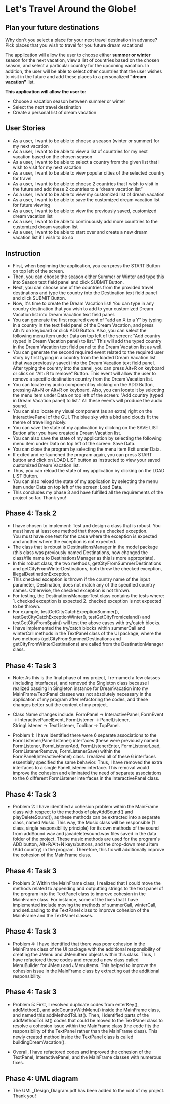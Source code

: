 # Let's Travel Around the Globe!

## Plan your future destinations
Why don't you select a place for your next travel destination in advance?
Pick places that you wish to travel for you future dream vacations! 

The application will allow the user to choose either **summer or winter** season for the next vacation, 
view a list of countries based on the chosen season,
and select a particular country for the upcoming vacation.
In addition, the user will be able to select other countries that the user wishes to visit 
in the future and add these places to a personalized **"dream vacation"** list. 

**This application will allow the user to:**
- Choose a vacation season between summer or winter 
- Select the next travel destination
- Create a personal list of dream vacation


## User Stories
- As a user, I want to be able to choose a season (winter or summer) for my next vacation
- As a user, I want to be able to view a list of countries for my next vacation based on the chosen season
- As a user, I want to be able to select a country from the given list that I wish to visit for my next vacation 
- As a user, I want to be able to view popular cities of the selected country for travel 
- As a user, I want to be able to choose 2 countries that I wish to visit in the future and add these 2 countries to a “dream vacation list”
- As a user, I want to be able to view my customized list of dream vacation
- As a user, I want to be able to save the customized dream vacation list for future viewing 
- As a user, I want to be able to view the previously saved, customized dream vacation list
- As a user, I want to be able to continuously add more countries to the customized dream vacation list
- As a user, I want to be able to start over and create a new dream vacation list if I wish to do so

## Instruction 
- First, when beginning the application, you can press the START Button on top left of the screen.
- Then, you can choose the season either Summer or Winter and type this into Season text field panel and click SUBMIT Button.
- Next, you can choose one of the countries from the provided travel destinations and type the country 
into the Destination text field panel and click SUBMIT Button.
- Now, it's time to create the Dream Vacation list! You can type in any country destination that you wish to add to 
your customized Dream Vacation list into Dream Vacation text field panel.
- You can generate the first required event of "add an X to a Y" by typing in a country in the text field panel of the Dream Vacation, and
press Alt+N on keyboard or click ADD Button. 
Also, you can select the following menu item under Data on top left of the screen: "Add country (typed in Dream Vacation panel) to list."
This will add the typed country in the Dream Vacation text field panel to the Dream Vacation list as well.
- You can generate the second required event related to the required user story by first typing in a country 
from the loaded Dream Vacation list (that was previously saved) into the Dream Vacation text field panel. 
After typing the country into the panel, you can press Alt+R on keyboard or click on "Alt+R to remove" Button.
This event will allow the user to remove a specific destination country from the Dream Vacation list.    
- You can locate my audio component by clicking on the ADD Button, pressing Alt+N or Alt+R on keyboard. 
Also, you can locate it by selecting the menu item under Data on top left of the screen: "Add country (typed in Dream Vacation panel) to list."
All these events will produce the audio sound. 
- You can also locate my visual component (as an extra) right on the InteractivePanel of the GUI. The blue sky with a bird and clouds
fit the theme of travelling nicely. 
- You can save the state of my application by clicking on the SAVE LIST Button after you have created a Dream Vacation list.
- You can also save the state of my application by selecting the following menu item under Data on top left of the screen: Save Data.
- You can close the program by selecting the menu item Exit under Data. 
- If exited and re-launched the program again, you can press START button and click on LOAD LIST button as instructed to view
your saved customized Dream Vacation list.
- Thus, you can reload the state of my application by clicking on the LOAD LIST Button. 
- You can also reload the state of my application by selecting the menu item under Data on top left of the screen: Load Data.
- This concludes my phase 3 and have fulfilled all the requirements of the project so far. Thank you! 


## Phase 4: Task 2
- I have chosen to implement:
Test and design a class that is robust. You must have at least one method that throws a checked exception.  
You must have one test for the case where the exception is expected and another where the exception is not expected.
- The class that is robust is DestinationsManager in the model package (this class was previously named Destinations, now changed the
class/file name to DestinationsManager as this is more appropriate).
- In this robust class, the two methods, getCityFromSummerDestinations and getCityFromWinterDestinations, 
both throw the checked exception, IllegalDestinationException.
- This checked exception is thrown if the country name of the input parameter, Destination, does not match any of the specified country names.
 Otherwise, the checked exception is not thrown. 
- For testing, the DestinationsManagerTest class contains the tests where: 1. checked exception is expected 2. checked exception is not expected to be thrown. 
- For example, testGetCityCatchExceptionSummer(), testGetCityCatchExceptionWinter(), testGetCityFromIceland() and testGetCityFromSpain() 
will test the above cases with try/catch blocks. 
- I have implemented the try/catch blocks within summerCall and winterCall methods in the TextPanel class of the UI package,
where the two methods (getCityFromSummerDestinations and getCityFromWinterDestinations) are called from the DestinationManager class.

## Phase 4: Task 3
- Note: As this is the final phase of my project, I re-named a few classes (including interfaces), and removed the Singleton class
because I realized passing in Singleton instance for DreamVacation into my MainFrame/TextPanel classes was not absolutely 
necessary in the application of my program after refactoring the codes, and these changes better suit the context of my project. 
- Class Name changes include:  FormPanel -> InteractivePanel,  FormEvent -> InteractivePanelEvent,  FormListener -> PanelListener,  
  StringListener -> TextListener,  Toolbar -> TopPanel. 
  
- Problem 1: I have identified there were 6 separate associations to the FormListener(PanelListener) interfaces (these were previously named: 
FormListener, FormListenerAdd, FormListenerEnter, FormListenerLoad, FormListenerRemove, FormListenerSave) within the FormPanel(InteractivePanel) class. 
I realized all of these 6 interfaces essentially specified the same behavior. Thus, I have removed the extra interfaces 
to a single PanelListener interface. This removal would improve the cohesion and eliminated the need of 
separate associations to the 6 different FormListener interfaces in the InteractivePanel class. 

## Phase 4: Task 3
- Problem 2: I have identified a cohesion problem within the MainFrame class with respect to the methods of playAddSound() and playDeleteSound(), 
as these methods can be extracted into a separate class, named Music. This way, the Music class will be responsible (1 class, single responsibility principle) 
for its own methods of the sound from addSound.wav and javadeletesound.wav files saved in the data folder of the project.
These music methods are used for the program's ADD button, Alt+R/Alt+N keys/buttons, and the drop-down menu item (Add country) in the program. 
Therefore, this fix will additionally improve the cohesion of the MainFrame class.

## Phase 4: Task 3
- Problem 3: Within the MainFrame class, I realized that I could move the methods related to appending and outputting strings to the text panel
of the program into the TextPanel class to improve cohesion in the MainFrame class. For instance, some of the fixes that I have implemented
include moving the methods of summerCall, winterCall, and setLoading to the TextPanel class to improve cohesion of the MainFrame and the TextPanel classes. 

## Phase 4: Task 3
- Problem 4: I have identified that there was poor cohesion in the MainFrame class of the UI package with the additional 
responsibility of creating the JMenu and JMenuItem objects within this class. Thus, I have refactored these codes and
created a new class called MenuBuilder for JMenu and JMenuItems. This helped to improve the cohesion issue in the MainFrame class 
by extracting out the additional responsibility. 

## Phase 4: Task 3
- Problem 5: First, I resolved duplicate codes from enterKey(), addMethod(), and addCountryWithMenu() inside the MainFrame class, 
and named this addMethodToList(). Then, I identified parts of the addMethodToList() codes that could be moved to the TextPanel class
to resolve a cohesion issue within the MainFrame class (the code fits the responsibility of the TextPanel 
rather than the MainFrame class). This newly created method inside the TextPanel class is called buildingDreamVacation(). 

- Overall, I have refactored codes and improved the cohesion of the TextPanel, InteractivePanel, and the MainFrame classes with numerous fixes. 
    
## Phase 4: UML diagram
- The UML_Design_Diagram.pdf has been added to the root of my project. Thank you! 



